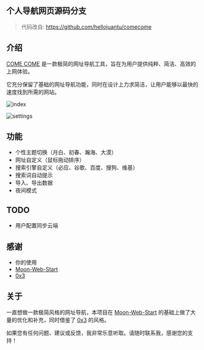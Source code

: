 
## 个人导航网页源码分支
> 代码改自: https://github.com/hellojuantu/comecome

## 介绍
[COME COME](https://comecome.cc) 是一款极简的网址导航工具，旨在为用户提供纯粹、简洁、高效的上网体验。

它充分保留了基础的网址导航功能，同时在设计上力求简洁，让用户能够以最快的速度找到所需的网站。

![index](https://comecome.cc/img/index.png)

![settings](https://comecome.cc/img/settings.png)

## 功能
- 个性主题切换（月白、初春、瀚海、大漠）
- 网址自定义（鼠标拖动排序）
- 搜索引擎自定义（必应、谷歌、百度、搜狗、维基）
- 搜索词自动提示
- 导入、导出数据
- 夜间模式

## TODO
- 用户配置同步云端

## 感谢
- 你的使用
- [Moon-Web-Start](https://github.com/jic999/moon-web-start)
- [0x3](https://0x3.com)

## 关于
一直想做一款极简风格的网址导航，本项目在 [Moon-Web-Start](https://github.com/jic999/moon-web-start) 的基础上做了大量的优化和补充，同时借鉴了 [0x3](https://0x3.com) 的风格。

如果您有任何问题、建议或反馈，我非常乐意听取。请随时联系我，感谢您的支持！
